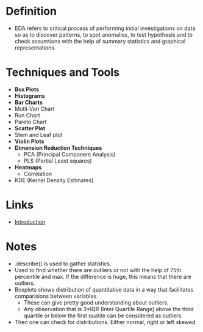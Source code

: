 # Definition
* EDA refers to critical process of performing initial investigations on data so as to discover patterns, to spot anomalies, to test hypothesis and to check assumtions with the help of summary statistics and graphical representations.

# Techniques and Tools
* **Box Plots**
* **Histograms**
* **Bar Charts**
* Mutli-Vari Chart
* Run Chart
* Pareto Chart
* **Scatter Plot**
* Stem and Leaf plot
* **Violin Plots**
* **Dimension Reduction Techniques**
    * PCA (Principal Component Analysis)
    * PLS (Partial Least squares)
* **Heatmaps**
    * Correlation
* KDE (Kernel Density Estimates)

# Links
* [Introduction](https://towardsdatascience.com/exploratory-data-analysis-8fc1cb20fd15)

# Notes
* .describe() is used to gather statistics.
* Used to find whether there are outliers or not with the help of 75th percentile and max. If the difference is huge, this means that there are outliers.
* Boxplots shows distribution of quantitative data in a way that facilitates comparisions between variables.
    * These can give pretty good understanding about outliers.
    * Any observation that is 3*IQR (Inter Quartile Range) above the third quartile or below the first quatile can be considered as outliers.
* Then one can check for distributions. Either normal, right or left skewed.